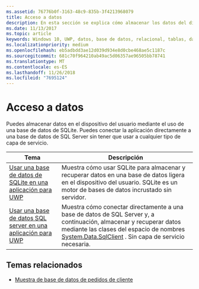 ```yaml
---
ms.assetid: 76776b0f-3163-48c9-835b-3f4213968079
title: Acceso a datos
description: En esta sección se explica cómo almacenar los datos del dispositivo en una base de datos privada mediante la asignación relacional de objetos en aplicaciones para la Plataforma universal de Windows (UWP).
ms.date: 11/13/2017
ms.topic: article
keywords: Windows 10, UWP, datos, base de datos, relacional, tablas, data, database, relational, tables, sqlite
ms.localizationpriority: medium
ms.openlocfilehash: eb5adbdd3ae12d039d934e8d0cbe468ae5c1187c
ms.sourcegitcommit: 681c70f964210ab49ac5d06357ae96505bb78741
ms.translationtype: MT
ms.contentlocale: es-ES
ms.lasthandoff: 11/26/2018
ms.locfileid: "7695124"
---
```

# <a name="data-access"></a>Acceso a datos

Puedes almacenar datos en el dispositivo del usuario mediante el uso de una base de datos de SQLite. Puedes conectar la aplicación directamente a una base de datos de SQL Server sin tener que usar a cualquier tipo de capa de servicio.

| Tema | Descripción|
|-------|------------|
| [Usar una base de datos de SQLite en una aplicación para UWP](sqlite-databases.md) | Muestra cómo usar SQLite para almacenar y recuperar datos en una base de datos ligera en el dispositivo del usuario. SQLite es un motor de bases de datos incrustado sin servidor. |
| [Usar una base de datos SQL server en una aplicación para UWP](sql-server-databases.md) | Muestra cómo conectar directamente a una base de datos de SQL Server y, a continuación, almacenar y recuperar datos mediante las clases del espacio de nombres [System.Data.SqlClient](https://msdn.microsoft.com/library/system.data.sqlclient.aspx) . Sin capa de servicio necesaria. |

## <a name="related-topics"></a>Temas relacionados

* [Muestra de base de datos de pedidos de cliente](https://github.com/Microsoft/Windows-appsample-customers-orders-database)
